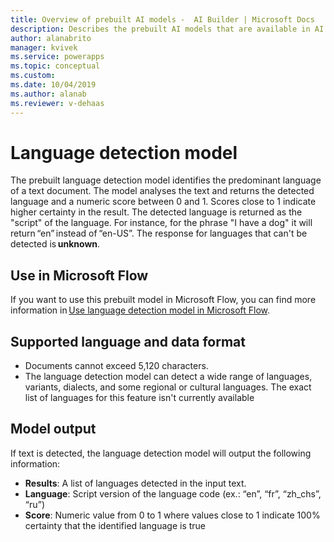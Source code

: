 ```yaml
---
title: Overview of prebuilt AI models -  AI Builder | Microsoft Docs
description: Describes the prebuilt AI models that are available in AI Builder.
author: alanabrito
manager: kvivek
ms.service: powerapps
ms.topic: conceptual
ms.custom: 
ms.date: 10/04/2019
ms.author: alanab
ms.reviewer: v-dehaas
---
```


# Language detection model

The prebuilt language detection model identifies the predominant language of a text document. The model analyses the text and returns the detected language and a numeric score between 0 and 1. Scores close to 1 indicate higher certainty in the result. The detected language is returned as the "script" of the language. For instance, for the phrase "I have a dog" it will return “en” instead of “en-US”. The response for languages that can't be detected is **unknown**.

## Use in Microsoft Flow

If you want to use this prebuilt model in Microsoft Flow, you can find more information in [Use language detection model in Microsoft Flow](flow-language-detection.md).  

## Supported language and data format

- Documents cannot exceed 5,120 characters.
- The language detection model can detect a wide range of languages, variants, dialects, and some regional or cultural languages. The exact list of languages for this feature isn't currently available

## Model output

If text is detected, the language detection model will output the following information:

- **Results**: A list of languages detected in the input text.
- **Language**: Script version of the language code (ex.: “en”, “fr”, “zh_chs”, “ru”)
- **Score**: Numeric value from 0 to 1 where values close to 1 indicate 100% certainty that the identified language is true 

